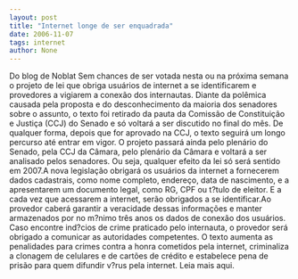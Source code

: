 ```yaml
---
layout: post
title: "Internet longe de ser enquadrada"
date: 2006-11-07
tags: internet
author: None
---
```

Do blog de Noblat
Sem chances de ser votada nesta ou na próxima semana o projeto de lei que obriga usuários de internet a se identificarem e provedores a vigiarem a conexão dos internautas. Diante da polêmica causada pela proposta e do desconhecimento da maioria dos senadores sobre o assunto, o texto foi retirado da pauta da Comissão de Constituição e Justiça (CCJ) do Senado e só voltará a ser discutido no final do mês. 
De qualquer forma, depois que for aprovado na CCJ, o texto seguirá um longo percurso até entrar em vigor. O projeto passará ainda pelo plenário do Senado, pela CCJ da Câmara, pelo plenário da Câmara e voltará a ser analisado pelos senadores. Ou seja, qualquer efeito da lei só será sentido em 2007.A nova legislação obrigará os usuários da internet a fornecerem dados cadastrais, como nome completo, endereço, data de nascimento, e a apresentarem um documento legal, como RG, CPF ou t?tulo de eleitor. E a cada vez que acessarem a internet, serão obrigados a se identificar.Ao provedor caberá garantir a veracidade dessas informações e manter armazenados por no m?nimo três anos os dados de conexão dos usuários. Caso encontre ind?cios de crime praticado pelo internauta, o provedor será obrigado a comunicar as autoridades competentes. O texto aumenta as penalidades para crimes contra a honra cometidos pela internet, criminaliza a clonagem de celulares e de cartões de crédito e estabelece pena de prisão para quem difundir v?rus pela internet.
Leia mais aqui. 